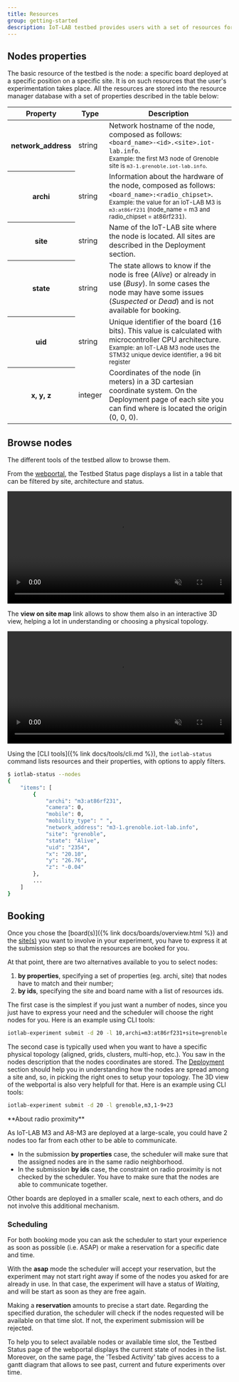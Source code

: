 ```yaml
---
title: Resources
group: getting-started
description: IoT-LAB testbed provides users with a set of resources for experimentation. This page describes these resources and their properties and how to book them to be able to run an experiment according to your needs.
---
```


## Nodes properties

The basic resource of the testbed is the node: a specific board deployed at a specific position on a specific site. It is on such resources that the user's experimentation takes place. All the resources are stored into the resource manager database with a set of properties described in the table below:

<table class="table table-striped">
    <thead>
        <tr>
            <th scope="col">Property</th>
            <th scope="col">Type</th>
            <th scope="col">Description</th>
        </tr>
    </thead>
    <tbody>
        <tr>
            <th>network_address</th>
            <td>string</td>
            <td>
                Network hostname of the node, composed as follows:<br>
                <code>&lt;board_name&gt;-&lt;id&gt;.&lt;site&gt;.iot-lab.info</code>.<br>
                <small>Example: the first M3 node of Grenoble site is <code>m3-1.grenoble.iot-lab.info</code>.</small>
            </td>
        </tr>
        <tr>
            <th scope="row">archi</th>
            <td>string</td>
            <td>
                Information about the hardware of the node, composed as follows:<br> <code>&lt;board_name&gt;:&lt;radio_chipset&gt;</code>.<br>
                <small>Example: the value for an IoT-LAB M3 is <code>m3:at86rf231</code> (node_name = m3 and radio_chipset = at86rf231).</small>
            </td>
        </tr>
        <tr>
            <th scope="row">site</th>
            <td>string</td>
            <td>Name of the IoT-LAB site where the node is located. All sites are described in the Deployment section.</td>
        </tr>
        <tr>
            <th scope="row">state</th>
            <td>string</td>
                <td>The state allows to know if the node is free (<i>Alive</i>) or already in use (<i>Busy</i>). In some cases the node may have some issues (<i>Suspected</i> or <i>Dead</i>) and is not available for booking.</td>
        </tr>
        <tr>
            <th scope="row">uid</th>
            <td>string</td>
            <td>Unique identifier of the board (16 bits). This value is calculated with microcontroller CPU architecture.<br> <small>Example: an IoT-LAB M3 node uses the STM32 unique device identifier, a 96 bit register</small></td>
        </tr>
        <tr>
            <th scope="row">x, y, z</th>
            <td>integer</td>
            <td>Coordinates of the node (in meters) in a 3D cartesian coordinate system. <span class="text-warning">On the Deployment page of each site you can find where is located the origin (0, 0, 0).</span></td>
        </tr>
    </tbody>
</table>

## Browse nodes

The different tools of the testbed allow to browse them.

From the [webportal](https://www.iot-lab.info/testbed), the Testbed Status page displays a list in a table that can be filtered by site, architecture and status.

<div class="col col-lg-10 offset-lg-1">
    <video autoplay muted loop class="embed-responsive-item" width="100%">
      <source src="{{ 'assets/images/docs/' | relative_url }}resources-status.mp4" type="video/mp4">
      <img src="{{ 'assets/images/docs/' | relative_url }}resources-status.png" class="img-thumbnail">
    </video>
</div>

The **view on site map** link allows to show them also in an interactive 3D view, helping a lot in understanding or choosing a physical topology.  
<div class="col col-lg-10 offset-lg-1">
    <video autoplay muted loop playsinline class="embed-responsive-item" width="100%">
      <source src="{{ 'assets/images/docs/' | relative_url }}resources-3dmap.mp4" type="video/mp4">
      <img src="{{ 'assets/images/docs/' | relative_url }}resources-3dmap.png" class="img-thumbnail">
    </video>
</div>

Using the [CLI tools]({% link docs/tools/cli.md %}), the `iotlab-status` command lists resources and their properties, with options to apply filters.

```bash
$ iotlab-status --nodes
{
    "items": [
        {
            "archi": "m3:at86rf231",
            "camera": 0,
            "mobile": 0,
            "mobility_type": " ",
            "network_address": "m3-1.grenoble.iot-lab.info",
            "site": "grenoble",
            "state": "Alive",
            "uid": "2354",
            "x": "20.10",
            "y": "26.76",
            "z": "-0.04"
        },
        ...
    ]
}
```

## Booking

Once you chose the [board(s)]({% link docs/boards/overview.html %}) and the [site(s)]() you want to involve in your experiment, you have to express it at the submission step so that the resources are booked for you.

At that point, there are two alternatives available to you to select nodes:

1. **by properties**, specifying a set of properties (eg. archi, site) that nodes have to match and their number;
2. **by ids**, specifying the site and board name with a list of resources ids.

The first case is the simplest if you just want a number of nodes, since you just have to express your need and the scheduler will choose the right nodes for you. Here is an example using CLI tools:
```bash
iotlab-experiment submit -d 20 -l 10,archi=m3:at86rf231+site=grenoble
```

The second case is typically used when you want to have a specific physical topology (aligned, grids, clusters, multi-hop, etc.). You saw in the nodes description that the nodes coordinates are stored. The [Deployment]() section should help you in understanding how the nodes are spread among a site and, so, in picking the right ones to setup your topology. The 3D view of the webportal is also very helpfull for that. Here is an example using CLI tools:
```bash
iotlab-experiment submit -d 20 -l grenoble,m3,1-9+23
```

<div class="alert alert-info" markdown="1">
**About radio proximity**

As IoT-LAB M3 and A8-M3 are deployed at a large-scale, you could have 2 nodes too far from each other to be able to communicate.

- In the submission **by properties** case, the scheduler will make sure that the assigned nodes are in the same radio neighborhood.
- In the submission **by ids** case, the constraint on radio proximity is not checked by the scheduler. You have to make sure that the nodes are able to communicate together.

Other boards are deployed in a smaller scale, next to each others, and do not involve this additional mechanism.
</div>

### Scheduling

For both booking mode you can ask the scheduler to start your experience as soon as possible (i.e. ASAP) or make a reservation for a specific date and time.

With the **asap** mode the scheduler will accept your reservation, but the experiment may not start right away if some of the nodes you asked for are already in use. In that case, the experiment will have a status of _Waiting_, and will be start as soon as they are free again.

Making a **reservation** amounts to precise a start date. Regarding the specified duration, the scheduler will check if the nodes requested will be available on that time slot. If not, the experiment submission will be rejected.

To help you to select available nodes or available time slot, the Testbed Status page of the webportal displays the current state of nodes in the list. Moreover, on the same page, the 'Tesbed Activity' tab gives access to a gantt diagram that allows to see past, current and future experiments over time.
